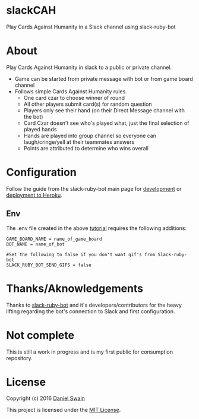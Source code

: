 # slackCAH
Play Cards Against Humanity in a Slack channel using slack-ruby-bot

# About
Play Cards Against Humanity in slack to a public or private channel.
* Game can be started from private message with bot or from game board channel
* Follows simple Cards Against Humanity rules.
  * One card czar to choose winner of round
  * All other players submit card(s) for random question
  * Players only see their hand (on their Direct Message channel with the bot)
  * Card Czar doesn't see who's played what, just the final selection of played hands
  * Hands are played into group channel so everyone can laugh/cringe/yell at their teammates answers
  * Points are attributed to determine who wins overall

# Configuration
Follow the guide from the slack-ruby-bot main page for [development](https://github.com/dblock/slack-ruby-bot/blob/master/TUTORIAL.md) or [deployment to Heroku](https://github.com/dblock/slack-ruby-bot/blob/master/DEPLOYMENT.md).


## Env
The .env file created in the above [tutorial](https://github.com/dblock/slack-ruby-bot/blob/master/TUTORIAL.md) requires the following additions:
```
GAME_BOARD_NAME = name_of_game_board
BOT_NAME = name_of_bot

#Set the following to false if you don't want gif's from Slack-ruby-bot
SLACK_RUBY_BOT_SEND_GIFS = false
```

# Thanks/Aknowledgements
Thanks to [slack-ruby-bot](https://github.com/dblock/slack-ruby-bot) and it's developers/contributors for the heavy lifting regarding the bot's connection to Slack and first configuration.

# Not complete
This is still a work in progress and is my first public for consumption repository.

# License
Copyright (c) 2016 [Daniel Swain](http://www.danielcswain.com)

This project is licensed under the [MIT License](LICENSE.md).
